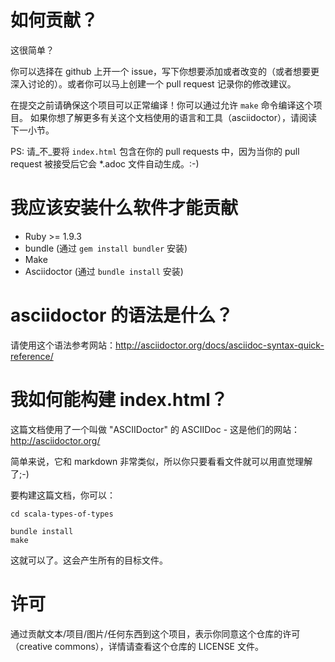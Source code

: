 如何贡献？
========

这很简单？

你可以选择在 github 上开一个 issue，写下你想要添加或者改变的（或者想要更深入讨论的）。或者你可以马上创建一个 pull request 记录你的修改建议。


在提交之前请确保这个项目可以正常编译！你可以通过允许 `make` 命令编译这个项目。
如果你想了解更多有关这个文档使用的语言和工具（asciidoctor），请阅读下一小节。

PS: 请_不_要将 `index.html` 包含在你的 pull requests 中，因为当你的 pull request 被接受后它会 *.adoc 文件自动生成。:-)

我应该安装什么软件才能贡献
=========================

* Ruby >= 1.9.3
* bundle (通过 `gem install bundler` 安装)
* Make 
* Asciidoctor (通过 `bundle install` 安装) 

asciidoctor 的语法是什么？
==================================
请使用这个语法参考网站：http://asciidoctor.org/docs/asciidoc-syntax-quick-reference/


我如何能构建 index.html？
==========================

这篇文档使用了一个叫做 "ASCIIDoctor" 的 ASCIIDoc - 这是他们的网站：
http://asciidoctor.org/

简单来说，它和 markdown 非常类似，所以你只要看看文件就可以用直觉理解了;-)

要构建这篇文档，你可以：

```
cd scala-types-of-types

bundle install
make
```

这就可以了。这会产生所有的目标文件。

许可
=========

通过贡献文本/项目/图片/任何东西到这个项目，表示你同意这个仓库的许可（creative commons），详情请查看这个仓库的 LICENSE 文件。